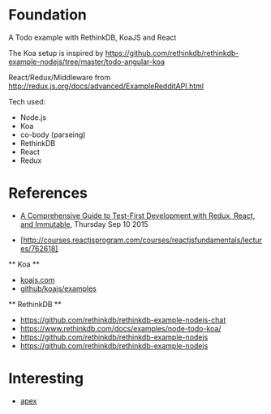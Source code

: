 # Foundation
A Todo example with RethinkDB, KoaJS and React

The Koa setup is inspired by https://github.com/rethinkdb/rethinkdb-example-nodejs/tree/master/todo-angular-koa

React/Redux/Middleware from http://redux.js.org/docs/advanced/ExampleRedditAPI.html

Tech used:
* Node.js
 * Koa
  * co-body (parseing)
 * RethinkDB
* React
* Redux

# References
* [A Comprehensive Guide to Test-First Development with Redux, React, and Immutable](http://teropa.info/blog/2015/09/10/full-stack-redux-tutorial.html#the-server-application), Thursday Sep 10 2015

* [http://courses.reactjsprogram.com/courses/reactjsfundamentals/lectures/762618]

** Koa **
* [koajs.com](http://koajs.com/)
* [github/koajs/examples](https://github.com/koajs/examples)

** RethinkDB **
* https://github.com/rethinkdb/rethinkdb-example-nodejs-chat
* https://www.rethinkdb.com/docs/examples/node-todo-koa/
* https://github.com/rethinkdb/rethinkdb-example-nodejs
* https://github.com/rethinkdb/rethinkdb-example-nodejs

# Interesting
* [apex](https://github.com/apex/apex)
